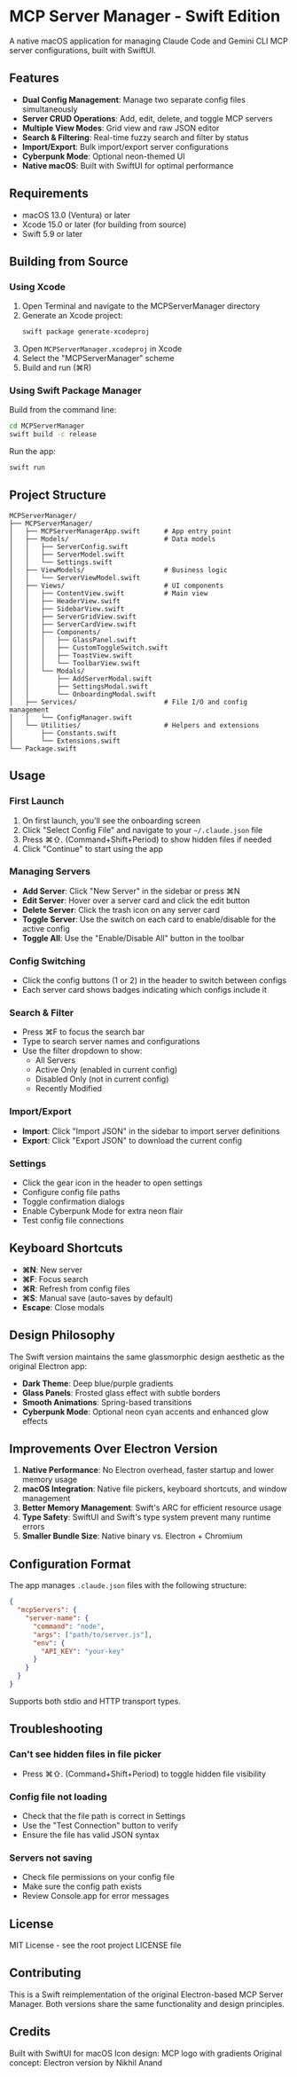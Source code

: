 # MCP Server Manager - Swift Edition

A native macOS application for managing Claude Code and Gemini CLI MCP server configurations, built with SwiftUI.

## Features

- **Dual Config Management**: Manage two separate config files simultaneously
- **Server CRUD Operations**: Add, edit, delete, and toggle MCP servers
- **Multiple View Modes**: Grid view and raw JSON editor
- **Search & Filtering**: Real-time fuzzy search and filter by status
- **Import/Export**: Bulk import/export server configurations
- **Cyberpunk Mode**: Optional neon-themed UI
- **Native macOS**: Built with SwiftUI for optimal performance

## Requirements

- macOS 13.0 (Ventura) or later
- Xcode 15.0 or later (for building from source)
- Swift 5.9 or later

## Building from Source

### Using Xcode

1. Open Terminal and navigate to the MCPServerManager directory
2. Generate an Xcode project:
   ```bash
   swift package generate-xcodeproj
   ```
3. Open `MCPServerManager.xcodeproj` in Xcode
4. Select the "MCPServerManager" scheme
5. Build and run (⌘R)

### Using Swift Package Manager

Build from the command line:
```bash
cd MCPServerManager
swift build -c release
```

Run the app:
```bash
swift run
```

## Project Structure

```
MCPServerManager/
├── MCPServerManager/
│   ├── MCPServerManagerApp.swift      # App entry point
│   ├── Models/                        # Data models
│   │   ├── ServerConfig.swift
│   │   ├── ServerModel.swift
│   │   └── Settings.swift
│   ├── ViewModels/                    # Business logic
│   │   └── ServerViewModel.swift
│   ├── Views/                         # UI components
│   │   ├── ContentView.swift          # Main view
│   │   ├── HeaderView.swift
│   │   ├── SidebarView.swift
│   │   ├── ServerGridView.swift
│   │   ├── ServerCardView.swift
│   │   ├── Components/
│   │   │   ├── GlassPanel.swift
│   │   │   ├── CustomToggleSwitch.swift
│   │   │   ├── ToastView.swift
│   │   │   └── ToolbarView.swift
│   │   └── Modals/
│   │       ├── AddServerModal.swift
│   │       ├── SettingsModal.swift
│   │       └── OnboardingModal.swift
│   ├── Services/                      # File I/O and config management
│   │   └── ConfigManager.swift
│   └── Utilities/                     # Helpers and extensions
│       ├── Constants.swift
│       └── Extensions.swift
└── Package.swift
```

## Usage

### First Launch

1. On first launch, you'll see the onboarding screen
2. Click "Select Config File" and navigate to your `~/.claude.json` file
3. Press ⌘⇧. (Command+Shift+Period) to show hidden files if needed
4. Click "Continue" to start using the app

### Managing Servers

- **Add Server**: Click "New Server" in the sidebar or press ⌘N
- **Edit Server**: Hover over a server card and click the edit button
- **Delete Server**: Click the trash icon on any server card
- **Toggle Server**: Use the switch on each card to enable/disable for the active config
- **Toggle All**: Use the "Enable/Disable All" button in the toolbar

### Config Switching

- Click the config buttons (1 or 2) in the header to switch between configs
- Each server card shows badges indicating which configs include it

### Search & Filter

- Press ⌘F to focus the search bar
- Type to search server names and configurations
- Use the filter dropdown to show:
  - All Servers
  - Active Only (enabled in current config)
  - Disabled Only (not in current config)
  - Recently Modified

### Import/Export

- **Import**: Click "Import JSON" in the sidebar to import server definitions
- **Export**: Click "Export JSON" to download the current config

### Settings

- Click the gear icon in the header to open settings
- Configure config file paths
- Toggle confirmation dialogs
- Enable Cyberpunk Mode for extra neon flair
- Test config file connections

## Keyboard Shortcuts

- **⌘N**: New server
- **⌘F**: Focus search
- **⌘R**: Refresh from config files
- **⌘S**: Manual save (auto-saves by default)
- **Escape**: Close modals

## Design Philosophy

The Swift version maintains the same glassmorphic design aesthetic as the original Electron app:

- **Dark Theme**: Deep blue/purple gradients
- **Glass Panels**: Frosted glass effect with subtle borders
- **Smooth Animations**: Spring-based transitions
- **Cyberpunk Mode**: Optional neon cyan accents and enhanced glow effects

## Improvements Over Electron Version

1. **Native Performance**: No Electron overhead, faster startup and lower memory usage
2. **macOS Integration**: Native file pickers, keyboard shortcuts, and window management
3. **Better Memory Management**: Swift's ARC for efficient resource usage
4. **Type Safety**: SwiftUI and Swift's type system prevent many runtime errors
5. **Smaller Bundle Size**: Native binary vs. Electron + Chromium

## Configuration Format

The app manages `.claude.json` files with the following structure:

```json
{
  "mcpServers": {
    "server-name": {
      "command": "node",
      "args": ["path/to/server.js"],
      "env": {
        "API_KEY": "your-key"
      }
    }
  }
}
```

Supports both stdio and HTTP transport types.

## Troubleshooting

### Can't see hidden files in file picker
- Press ⌘⇧. (Command+Shift+Period) to toggle hidden file visibility

### Config file not loading
- Check that the file path is correct in Settings
- Use the "Test Connection" button to verify
- Ensure the file has valid JSON syntax

### Servers not saving
- Check file permissions on your config file
- Make sure the config path exists
- Review Console.app for error messages

## License

MIT License - see the root project LICENSE file

## Contributing

This is a Swift reimplementation of the original Electron-based MCP Server Manager. Both versions share the same functionality and design principles.

## Credits

Built with SwiftUI for macOS
Icon design: MCP logo with gradients
Original concept: Electron version by Nikhil Anand

